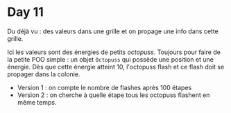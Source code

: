 # Day 11

Du déjà vu : des valeurs dans une grille et on propage une info dans cette grille.


Ici les valeurs sont des énergies de petits _octopuss_. Toujours pour faire de la petite POO simple : un objet `Octopuss` qui possède une position et une énergie. Dès que cette énergie atteint 10, l'octopuss flash et ce flash doit se propager dans la colonie.

- Version 1 : on compte le nombre de flashes après 100 étapes
- Version 2 : on cherche à quelle étape tous les octopuss flashent en même temps.
